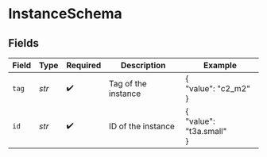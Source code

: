 # InstanceSchema


## Fields

| Field                    | Type                     | Required                 | Description              | Example                  |
| ------------------------ | ------------------------ | ------------------------ | ------------------------ | ------------------------ |
| `tag`                    | *str*                    | :heavy_check_mark:       | Tag of the instance      | {<br/>"value": "c2_m2"<br/>} |
| `id`                     | *str*                    | :heavy_check_mark:       | ID of the instance       | {<br/>"value": "t3a.small"<br/>} |
